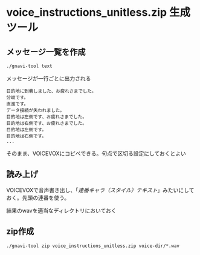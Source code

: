 # voice_instructions_unitless.zip 生成ツール

## メッセージ一覧を作成

```sh
./gnavi-tool text
```

メッセージが一行ごとに出力される
```
目的地に到着しました、お疲れさまでした。
分岐です。
直進です。
データ接続が失われました。
目的地は左側です、お疲れさまでした。
目的地は右側です、お疲れさまでした。
目的地は左側です。
目的地は右側です。
...
```

そのまま、VOICEVOXにコピペできる。句点で区切る設定にしておくとよい

## 読み上げ

VOICEVOXで音声書き出し、「$連番$_$キャラ$（$スタイル$）_$テキスト$」みたいにしておく。先頭の連番を使う。

結果のwavを適当なディレクトリにおいておく

## zip作成

```
./gnavi-tool zip voice_instructions_unitless.zip voice-dir/*.wav
```
